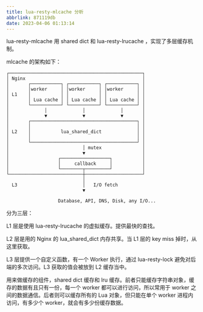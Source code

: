 ```yaml
---
title: lua-resty-mlcache 分析
abbrlink: 871119db
date: 2023-04-06 01:13:14
---
```


lua-resty-mlcache 用 shared dict 和 lua-resty-lrucache ，实现了多层缓存机制。

mlcache 的架构如下：

```
┌─────────────────────────────────────────────────┐
│ Nginx                                           │
│       ┌───────────┐ ┌───────────┐ ┌───────────┐ │
│       │worker     │ │worker     │ │worker     │ │
│ L1    │           │ │           │ │           │ │
│       │ Lua cache │ │ Lua cache │ │ Lua cache │ │
│       └───────────┘ └───────────┘ └───────────┘ │
│             │             │             │       │
│             ▼             ▼             ▼       │
│       ┌───────────────────────────────────────┐ │
│       │                                       │ │
│ L2    │           lua_shared_dict             │ │
│       │                                       │ │
│       └───────────────────────────────────────┘ │
│                           │ mutex               │
│                           ▼                     │
│                  ┌──────────────────┐           │
│                  │     callback     │           │
│                  └────────┬─────────┘           │
└───────────────────────────┼─────────────────────┘
                            │
  L3                        │   I/O fetch
                            ▼

                   Database, API, DNS, Disk, any I/O...
```

分为三层：

L1 层是使用 lua-resty-lrucache 的虚拟缓存。提供最快的查找。

L2 层是用的 Nginx 的 lua_shared_dict 内存共享。当 L1 层的 key miss 掉时，从这里获取。

L3 层提供一个自定义函数，有一个 Worker 执行，通过 lua-resty-lock 避免对后端的多次访问。L3 获取的值会被放到 L2 缓存当中。

用来做缓存的组件，shared dict 缓存和 lru 缓存。前者只能缓存字符串对象，缓存的数据有且只有一份，每一个 worker 都可以进行访问，所以常用于 worker 之间的数据通信。后者则可以缓存所有的 Lua 对象，但只能在单个 worker 进程内访问，有多少个 worker，就会有多少份缓存数据。

